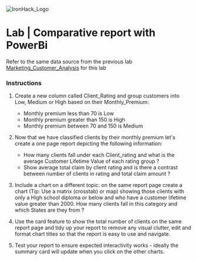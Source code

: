 ![IronHack_Logo](https://user-images.githubusercontent.com/92721547/180667578-7208994e-3fdf-4006-8481-d0723b917662.png)

# Lab | Comparative report with PowerBi

Refer to the same data source from the previous lab [Marketing_Customer_Analysis](https://github.com/student-IH-labs-and-stuff/lab_comparative_powerbi/tree/main/files_for_lab) for this lab

### Instructions 
1. Create a new column called Client_Rating and group customers into Low, Medium or High based on their Monthly_Premium: 
    * Monthly premium less than 70 is Low 
    * Monthly premium greater than 150 is High 
    * Monthly premium between 70 and 150 is Medium 

2. Now that we have classified clients by their monthly premium let's create a one page report depicting the following information: 
    * How many clients fall under each Client_rating and what is the average Customer Lifetime Value of each rating group ? 
    * Show average total claim by client rating and is there a contrast between number of clients in rating and total claim amount ? 
3. Include a chart on a different topic: on the same report page create a chart (Tip: Use a matrix (crosstab) or map) showing those clients with only a High school diploma or below and who have a customer lifetime value greater than 2000. How many clients fall in this category and which States are they from ? 
4. Use the card feature to show the total number of clients on the same report page and tidy up your report to remove any visual clutter,  edit and format chart titles so that the report is easy to use and navigate. 
5. Test your report to ensure expected interactivity works - ideally the summary card will update when you click on the other charts. 

